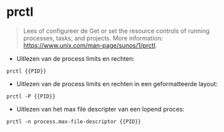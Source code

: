 # prctl

> Lees of configureer de Get or set the resource controls of running processes, tasks, and projects.
> More information: <https://www.unix.com/man-page/sunos/1/prctl>.

- Uitlezen van de process limits en rechten:

`prctl {{PID}}`

- Uitlezen van de process limits en rechten in een geformatteerde layout:

`prctl -P {{PID}}`

- Uitlezen van het max file descripter van een lopend proces:

`prctl -n process.max-file-descriptor {{PID}}`
